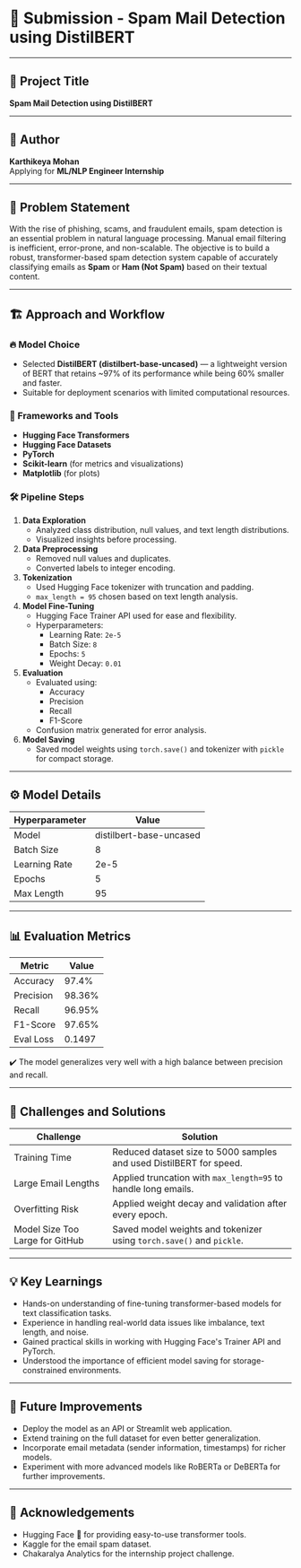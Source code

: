 # 📄 Submission - Spam Mail Detection using DistilBERT

---

## 🚀 Project Title
**Spam Mail Detection using DistilBERT**

---

## 👤 Author
**Karthikeya Mohan**  
Applying for **ML/NLP Engineer Internship**

---

## 🎯 Problem Statement
With the rise of phishing, scams, and fraudulent emails, spam detection is an essential problem in natural language processing. Manual email filtering is inefficient, error-prone, and non-scalable. The objective is to build a robust, transformer-based spam detection system capable of accurately classifying emails as **Spam** or **Ham (Not Spam)** based on their textual content.

---

## 🏗️ Approach and Workflow

### 🔥 Model Choice
- Selected **DistilBERT (distilbert-base-uncased)** — a lightweight version of BERT that retains ~97% of its performance while being 60% smaller and faster.
- Suitable for deployment scenarios with limited computational resources.

### 🔧 Frameworks and Tools
- **Hugging Face Transformers**
- **Hugging Face Datasets**
- **PyTorch**
- **Scikit-learn** (for metrics and visualizations)
- **Matplotlib** (for plots)

### 🛠️ Pipeline Steps
1. **Data Exploration**
   - Analyzed class distribution, null values, and text length distributions.
   - Visualized insights before processing.
2. **Data Preprocessing**
   - Removed null values and duplicates.
   - Converted labels to integer encoding.
3. **Tokenization**
   - Used Hugging Face tokenizer with truncation and padding.
   - `max_length = 95` chosen based on text length analysis.
4. **Model Fine-Tuning**
   - Hugging Face Trainer API used for ease and flexibility.
   - Hyperparameters:
     - Learning Rate: `2e-5`
     - Batch Size: `8`
     - Epochs: `5`
     - Weight Decay: `0.01`
5. **Evaluation**
   - Evaluated using:
     - Accuracy
     - Precision
     - Recall
     - F1-Score
   - Confusion matrix generated for error analysis.
6. **Model Saving**
   - Saved model weights using `torch.save()` and tokenizer with `pickle` for compact storage.

---

## ⚙️ Model Details

| Hyperparameter | Value                  |
|----------------|-------------------------|
| Model          | distilbert-base-uncased |
| Batch Size     | 8                       |
| Learning Rate  | 2e-5                    |
| Epochs         | 5                       |
| Max Length     | 95                      |

---

## 📊 Evaluation Metrics

| Metric      | Value    |
|--------------|----------|
| Accuracy     | 97.4%    |
| Precision    | 98.36%   |
| Recall       | 96.95%   |
| F1-Score     | 97.65%   |
| Eval Loss    | 0.1497   |

✔️ The model generalizes very well with a high balance between precision and recall.

---

## 🚧 Challenges and Solutions

| Challenge                     | Solution                                                             |
|-------------------------------|----------------------------------------------------------------------|
| Training Time                  | Reduced dataset size to 5000 samples and used DistilBERT for speed. |
| Large Email Lengths            | Applied truncation with `max_length=95` to handle long emails.      |
| Overfitting Risk               | Applied weight decay and validation after every epoch.              |
| Model Size Too Large for GitHub| Saved model weights and tokenizer using `torch.save()` and `pickle`.|

---


## 💡 Key Learnings
- Hands-on understanding of fine-tuning transformer-based models for text classification tasks.
- Experience in handling real-world data issues like imbalance, text length, and noise.
- Gained practical skills in working with Hugging Face's Trainer API and PyTorch.
- Understood the importance of efficient model saving for storage-constrained environments.

---

## 🚀 Future Improvements
- Deploy the model as an API or Streamlit web application.
- Extend training on the full dataset for even better generalization.
- Incorporate email metadata (sender information, timestamps) for richer models.
- Experiment with more advanced models like RoBERTa or DeBERTa for further improvements.

---

## 🤝 Acknowledgements
- Hugging Face 🤗 for providing easy-to-use transformer tools.
- Kaggle for the email spam dataset.
- Chakaralya Analytics for the internship project challenge.
